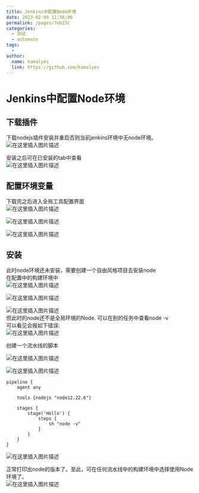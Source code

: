 ```yaml
---
title: Jenkins中配置Node环境
date: 2023-02-09 11:56:06
permalink: /pages/7eb15c
categories:
  - 测试
  - automate
tags:
  - 
author: 
  name: kamalyes
  link: https://github.com/kamalyes
---
```

# Jenkins中配置Node环境

## 下载插件

下载nodejs插件安装并重启否则当前jenkins环境中无node环境。  
![在这里插入图片描述](../../assets/images/jenkins/baa1ed89ddb26be16736205927339.png)  

安装之后可在已安装的tab中查看  
![在这里插入图片描述](../../assets/images/jenkins/b15153ea337e0def77f07cb6387e861b.png)

## 配置环境变量

下载完之后进入全局工具配置界面  
![在这里插入图片描述](../../assets/images/jenkins/b19153ea337e0def77f07cb6387e861b.png)  

![在这里插入图片描述](../../assets/images/jenkins/b18153ea337e0def77f07cb6387e861b.png)

![在这里插入图片描述](../../assets/images/jenkins/b21153ea337e0def77f07cb6387e861b.png)

## 安装

此时node环境还未安装，需要创建一个自由风格项目去安装node  
在配置中的构建环境中  
![在这里插入图片描述](../../assets/images/jenkins/b22153ea337e0def77f07cb6387e861b.png)  

![在这里插入图片描述](../../assets/images/jenkins/b23153ea337e0def77f07cb6387e861b.png)

![在这里插入图片描述](../../assets/images/jenkins/b25153ea337e0def77f07cb6387e861b.png)  
但此时的node还不是全局环境的Node. 可以在别的任务中查看node -v  
可以看见会报如下错误:  
![在这里插入图片描述](../../assets/images/jenkins/b26153ea337e0def77f07cb6387e861b.png)

创建一个流水线的脚本

![在这里插入图片描述](../../assets/images/jenkins/b27153ea337e0def77f07cb6387e861b.png)  

![在这里插入图片描述](../../assets/images/jenkins/b28153ea337e0def77f07cb6387e861b.png)

```
pipeline {
    agent any
    
    tools {nodejs "node12.22.6"}
    
    stages {
        stage('Hello') {
            steps {
                sh "node -v"
            }
        }
    }
}

```

![在这里插入图片描述](../../assets/images/jenkins/b30153ea337e0def77f07cb6387e861b.png)  

正常打印出node的版本了。至此，可在任何流水线中的构建环境中选择使用Node环境了。  
![在这里插入图片描述](../../assets/images/jenkins/b32153ea337e0def77f07cb6387e861b.png)

